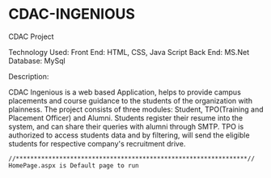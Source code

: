 # CDAC-INGENIOUS
CDAC Project 

Technology Used:
Front End: HTML, CSS, Java Script
Back End: MS.Net
Database:  MySql

Description: 

   CDAC Ingenious is a web based Application, helps to provide campus placements and course guidance to the students of the organization with plainness. 
    The project consists of three modules: Student, TPO(Training and Placement Officer) and Alumni. Students register their resume into the system, and can share their queries with alumni through SMTP. TPO is authorized to access students data and by filtering, will send the eligible students for respective company's recruitment drive.
    
    //****************************************************************//
    HomePage.aspx is Default page to run
